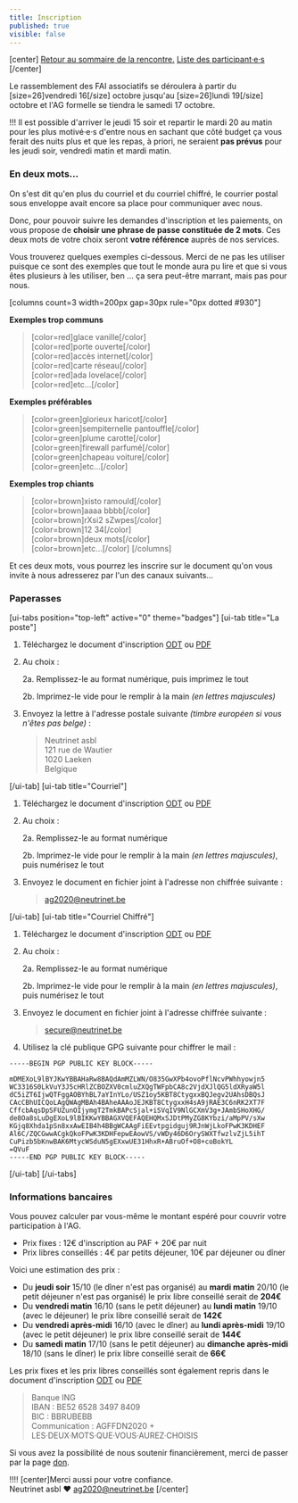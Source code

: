 ```yaml
---
title: Inscription
published: true
visible: false
---
```


[center]
[Retour au sommaire de la rencontre.](/rencontre-ffdn-2020?classes=btn,btn-primary) 
[Liste des participant·e·s](/ag2020/participations?classes=btn,btn-error)
[/center]

Le rassemblement des FAI associatifs se déroulera à partir du [size=26]vendredi 16[/size] octobre jusqu'au [size=26]lundi 19[/size] octobre et l'AG formelle se tiendra le samedi 17 octobre.

!!! Il est possible d'arriver le jeudi 15 soir et repartir le mardi 20 au matin pour les plus motivé·e·s d'entre nous en sachant que côté budget ça vous ferait des nuits plus et que les repas, à priori, ne seraient **pas prévus** pour les jeudi soir, vendredi matin et mardi matin.

### En deux mots…

On s'est dit qu'en plus du courriel et du courriel chiffré, le courrier postal sous enveloppe avait encore sa place pour communiquer avec nous.

Donc, pour pouvoir suivre les demandes d'inscription et les paiements, on vous propose de **choisir une phrase de passe constituée de 2 mots**. Ces deux mots de votre choix seront **votre référence** auprès de nos services.

Vous trouverez quelques exemples ci-dessous. Merci de ne pas les utiliser puisque ce sont des exemples que tout le monde aura pu lire et que si vous êtes plusieurs à les utiliser, ben … ça sera peut-être marrant, mais pas pour nous.

[columns count=3 width=200px gap=30px rule="0px dotted #930"]

**Exemples trop communs**
> [color=red]glace vanille[/color]</br>
> [color=red]porte ouverte[/color]</br>
> [color=red]accès internet[/color]</br>
> [color=red]carte réseau[/color]</br>
> [color=red]ada lovelace[/color]</br>
> [color=red]etc…[/color]

**Exemples préférables**

> [color=green]glorieux haricot[/color]</br>
> [color=green]sempiternelle pantouffle[/color]</br>
> [color=green]plume carotte[/color]</br>
> [color=green]firewall parfumé[/color]</br>
> [color=green]chapeau voiture[/color]</br>
> [color=green]etc…[/color]

**Exemples trop chiants**
> [color=brown]xisto ramould[/color]</br>
> [color=brown]aaaa bbbb[/color]</br>
> [color=brown]rXsi2 sZwpes[/color]</br>
> [color=brown]12 34[/color]</br>
> [color=brown]deux mots[/color]</br>
> [color=brown]etc…[/color]
[/columns]

Et ces deux mots, vous pourrez les inscrire sur le document qu'on vous invite à nous adresserez par l'un des canaux suivants…

### Paperasses

[ui-tabs position="top-left" active="0" theme="badges"]
[ui-tab title="La poste"]

1. Téléchargez le document d'inscription [ODT](inscription_ag2020.odt) ou [PDF](inscription_ag2020.pdf)

2. Au choix :

    2a. Remplissez-le au format numérique, puis imprimez le tout

    2b. Imprimez-le vide pour le remplir à la main _(en lettres majuscules)_

3. Envoyez la lettre à l'adresse postale suivante _(timbre européen si vous n'êtes pas belge)_ :

    > Neutrinet asbl  
    > 121 rue de Wautier  
    > 1020 Laeken  
    > Belgique

[/ui-tab]
[ui-tab title="Courriel"]

1. Téléchargez le document d'inscription [ODT](inscription_ag2020.odt) ou [PDF](inscription_ag2020.pdf)

2. Au choix :

    2a. Remplissez-le au format numérique

    2b. Imprimez-le vide pour le remplir à la main _(en lettres majuscules)_, puis numérisez le tout

3. Envoyez le document en fichier joint à l'adresse non chiffrée suivante :

    > <a href="mailto:ag2020@neutrinet.be?subject=[AGFFDN2020] Inscription&body=Vous trouverez ci-joint mon ou mes formulaires d'inscription remplis.%0D%0A%0D%0A%0D%0A">ag2020@neutrinet.be</a>

[/ui-tab]
[ui-tab title="Courriel Chiffré"]

1. Téléchargez le document d'inscription [ODT](inscription_ag2020.odt) ou [PDF](inscription_ag2020.pdf)

2. Au choix :

    2a. Remplissez-le au format numérique

    2b. Imprimez-le vide pour le remplir à la main _(en lettres majuscules)_, puis numérisez le tout

3. Envoyez le document en fichier joint à l'adresse chiffrée suivante :

    > <a href="mailto:secure@neutrinet.be?subject=[AGFFDN2020] Inscription&body=Vous trouverez ci-joint mon ou mes formulaires d'inscription remplis.%0D%0A%0D%0A%0D%0A">secure@neutrinet.be</a>

4. Utilisez la clé publique GPG suivante pour chiffrer le mail :

```
-----BEGIN PGP PUBLIC KEY BLOCK-----

mDMEXoL9lBYJKwYBBAHaRw8BAQdAmMZLWN/O835GwXPb4ovoPflNcvPWhhyowjn5
WC3316S0LkVuY3J5cHRlZCBOZXV0cmluZXQgTWFpbCA8c2VjdXJlQG5ldXRyaW5l
dC5iZT6IjwQTFggAOBYhBL7aYInYLo/USZ1oy5KBT8CtygxxBQJegv2UAhsDBQsJ
CAcCBhUICQoLAgQWAgMBAh4BAheAAAoJEJKBT8CtygxxH4sA9jRAE3C6nRK2XT7F
CffcbAqsDpSFUZunOIjymgT2TmkBAPcSjal+iSVqIV9NlGCXmV3g+JAmbSHoXHG/
de8Oa8sLuDgEXoL9lBIKKwYBBAGXVQEFAQEHQMxSJDtPMyZG8KYbzi/aMpPV/sXw
KGjq8Xhda1pSn8xxAwEIB4h4BBgWCAAgFiEEvtpgidguj9RJnWjLkoFPwK3KDHEF
Al6C/ZQCGwwACgkQkoFPwK3KDHFepwEAowVS/vWDy46D6OrySWXTfwzlvZjL5ihT
CuPizb5bKnwBAK6MtycWSduN5gEXxwUE31HhxR+ABruOf+O8+coBokYL
=QVuF
-----END PGP PUBLIC KEY BLOCK-----
```
[/ui-tab]
[/ui-tabs]

### Informations bancaires

Vous pouvez calculer par vous-même le montant espéré pour couvrir votre participation à l'AG.

* Prix fixes : 12€ d'inscription au PAF + 20€ par nuit
* Prix libres conseillés : 4€ par petits déjeuner, 10€ par déjeuner ou dîner

Voici une estimation des prix : 
* Du **jeudi soir** 15/10 (le dîner n'est pas organisé) au **mardi matin** 20/10 (le petit déjeuner n'est pas organisé) le prix libre conseillé serait de **204€**
* Du **vendredi matin** 16/10 (sans le petit déjeuner) au **lundi matin** 19/10 (avec le déjeuner) le prix libre conseillé serait de **142€**
* Du **vendredi après-midi** 16/10 (avec le dîner) au **lundi après-midi** 19/10 (avec le petit déjeuner) le prix libre conseillé serait de **144€**
* Du **samedi matin** 17/10 (sans le petit déjeuner) au **dimanche après-midi** 18/10 (sans le dîner) le prix libre conseillé serait de **66€**

Les prix fixes et les prix libres conseillés sont également repris dans le document d'inscription [ODT](inscription_ag2020.odt) ou [PDF](inscription_ag2020.pdf)

> Banque ING  
> IBAN : BE52 6528 3497 8409  
> BIC : BBRUBEBB  
> Communication : AGFFDN2020 + LES·DEUX·MOTS·QUE·VOUS·AUREZ·CHOISIS

Si vous avez la possibilité de nous soutenir financièrement, merci de passer par la page [don](/ag2020/don).

!!!! [center]Merci aussi pour votre confiance.</br>Neutrinet asbl ♥ <a href="mailto:ag2020@neutrinet.be?subject=[AGFFDN2020] Inscription&body=Étant passé par la page concernant les inscriptions, j'ai l'une ou l'autre question remarque ou commentaire.%0D%0A%0D%0A%0D%0A">ag2020@neutrinet.be</a> [/center]
